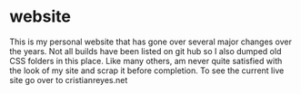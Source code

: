 # website
This is my personal website that has gone over several major changes over the years. Not all builds have been listed 
on git hub so I also dumped old CSS folders in this place. Like many others, am never quite satisfied with the look of my site
and scrap it before completion. To see the current live site go over to cristianreyes.net
